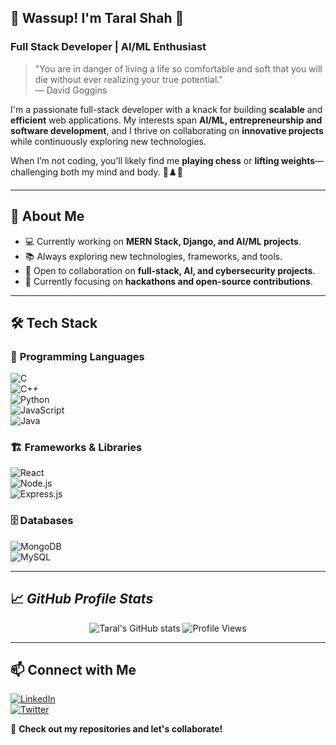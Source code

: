 ##  🚀 Wassup! I'm Taral Shah 👋  

### **Full Stack Developer | AI/ML Enthusiast**  

> "You are in danger of living a life so comfortable and soft that you will die without ever realizing your true potential."  
> — David Goggins 

I'm a passionate full-stack developer with a knack for building **scalable** and **efficient** web applications. My interests span **AI/ML, entrepreneurship and software development**, and I thrive on collaborating on **innovative projects** while continuously exploring new technologies.  

When I’m not coding, you’ll likely find me **playing chess** or **lifting weights**—challenging both my mind and body. 🚀♟️💪

---

## 🌟 About Me  

- 💻 Currently working on **MERN Stack, Django, and AI/ML projects**.  
- 📚 Always exploring new technologies, frameworks, and tools.  
- 🌱 Open to collaboration on **full-stack, AI, and cybersecurity projects**.  
- 🎯 Currently focusing on **hackathons and open-source contributions**.  

---

## 🛠 Tech Stack  

### 🔧 **Programming Languages**  
![C](https://img.shields.io/badge/C-00599C?style=for-the-badge&logo=c&logoColor=white)  
![C++](https://img.shields.io/badge/C++-00599C?style=for-the-badge&logo=c%2B%2B&logoColor=white)  
![Python](https://img.shields.io/badge/Python-3776AB?style=for-the-badge&logo=python&logoColor=white)  
![JavaScript](https://img.shields.io/badge/JavaScript-F7DF1E?style=for-the-badge&logo=javascript&logoColor=black)  
![Java](https://img.shields.io/badge/Java-007396?style=for-the-badge&logo=java&logoColor=white)  

### 🏗 **Frameworks & Libraries**  
![React](https://img.shields.io/badge/React-61DAFB?style=for-the-badge&logo=react&logoColor=black)  
![Node.js](https://img.shields.io/badge/Node.js-43853D?style=for-the-badge&logo=node.js&logoColor=white)  
![Express.js](https://img.shields.io/badge/Express.js-000000?style=for-the-badge&logo=express&logoColor=white)  

### 🗄 **Databases**  
![MongoDB](https://img.shields.io/badge/MongoDB-47A248?style=for-the-badge&logo=mongodb&logoColor=white)  
![MySQL](https://img.shields.io/badge/MySQL-4479A1?style=for-the-badge&logo=mysql&logoColor=white)  

---

## 📈 *GitHub Profile Stats*
<p align="center">
  <img src="https://github-readme-stats.vercel.app/api?username=taralshah09&show_icons=true&theme=radical" alt="Taral's GitHub stats" />
  <img src="https://komarev.com/ghpvc/?username=taralshah09&label=Profile%20views&color=0e75b6&style=flat" alt="Profile Views" />
</p>

---

## 📫 Connect with Me  

[![LinkedIn](https://img.shields.io/badge/LinkedIn-0A66C2?style=for-the-badge&logo=linkedin&logoColor=white)](https://www.linkedin.com/in/taralshah09/)  
[![Twitter](https://img.shields.io/badge/Twitter-1DA1F2?style=for-the-badge&logo=twitter&logoColor=white)](https://x.com/taralshah995)  

🚀 **Check out my repositories and let's collaborate!**  

